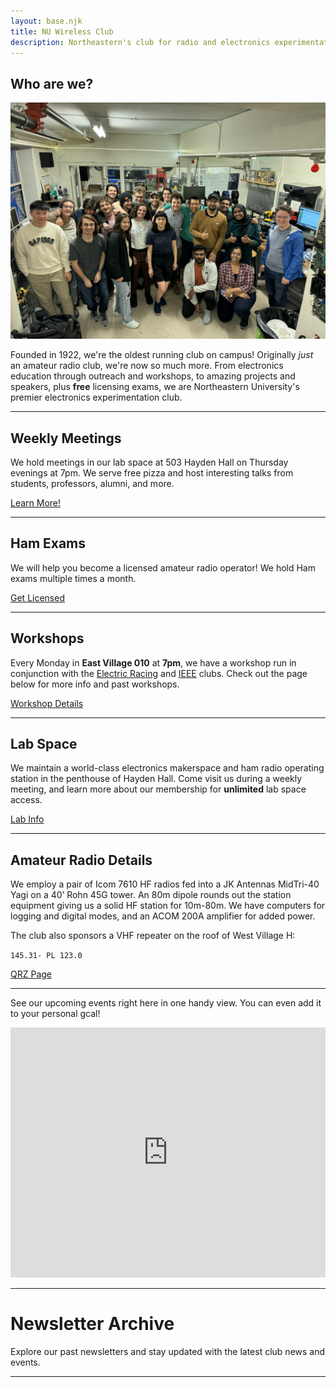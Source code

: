 ```yaml
---
layout: base.njk
title: NU Wireless Club
description: Northeastern's club for radio and electronics experimentation
---
```


## Who are we?

![](/img/club-s24.webp)

Founded in 1922, we're the oldest running club on campus! Originally *just* an amateur radio club, we're now so much more. From electronics education through outreach and workshops, to amazing projects and speakers, plus **free** licensing exams, we are Northeastern University's premier electronics experimentation club.

-------------------------

## Weekly Meetings

We hold meetings in our lab space at 503 Hayden Hall on Thursday evenings at 7pm. We serve free pizza and host interesting talks from students, professors, alumni, and more.

<a href="/meetings" class="retro-button">Learn More!</a>

-------------------------

## Ham Exams

We will help you become a licensed amateur radio operator! We hold Ham exams multiple times a month.

<a href="/exams" class="retro-button">Get Licensed</a>

-------------------------

## Workshops

Every Monday in **East Village 010** at **7pm**, we have a workshop run in conjunction with the [Electric Racing](https://electricracing.northeastern.edu/) and [IEEE](https://coe.northeastern.edu/orgs/ieee-institute-of-electrical-and-electronics-engineers-nu-student-chapter/) clubs. Check out the page below for more info and past workshops.

<a href="/workshop" class="retro-button">Workshop Details</a>

-------------------------

## Lab Space

We maintain a world-class electronics makerspace and ham radio operating station in the penthouse of Hayden Hall. Come visit us during a weekly meeting, and learn more about our membership for **unlimited** lab space access.

<a href="/workshop" class="retro-button">Lab Info</a>

-------------------------

## Amateur Radio Details

We employ a pair of Icom 7610 HF radios fed into a JK Antennas MidTri-40 Yagi on a 40’ Rohn 45G tower. An 80m dipole rounds out the station equipment giving us a solid HF station for 10m-80m. We have computers for logging and digital modes, and an ACOM 200A amplifier for added power.

The club also sponsors a VHF repeater on the roof of West Village H:

`145.31- PL 123.0`

<a href="https://www.qrz.com/db/W1KBN" class="retro-button">QRZ Page</a> 

-------------------------

See our upcoming events right here in one handy view. You can even add it to your personal gcal!
<iframe src="https://calendar.google.com/calendar/embed?height=600&wkst=1&ctz=America%2FNew_York&showPrint=0&showNav=0&title=Wireless%20Club%20Events&mode=AGENDA&showDate=0&showTabs=0&showTz=0&src=Y18xOWIwM2YyODAyNGNiMjNmZWY5NzhkYmU2Y2JhYzM4NWRmYjgxNjVhZDRjOTA2YmM2NjQwNDYzN2IzODg0NmY4QGdyb3VwLmNhbGVuZGFyLmdvb2dsZS5jb20&color=%23F4511E" style="border-width:0" width="100%" height="400" frameborder="0" scrolling="no" alt="Upcoming events calendar"></iframe>

-------------------------

# Newsletter Archive

Explore our past newsletters and stay updated with the latest club news and events.

-------------------------

<div class="newsletter-archive">
  <style>
    .display_archive {
      font-size: 18px;
      line-height: 1.6;
    }
    .campaign {
      line-height: 1.6;
      margin: 10px 0;
    }
  </style>
  <script
    language="javascript"
    src="https://nuwireless.us11.list-manage.com/generate-js/?u=e1625552574eea2fced003891&show=10&fid=19645"
    type="text/javascript"
  ></script>
</div>